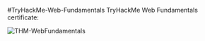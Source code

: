 #TryHackMe-Web-Fundamentals
TryHackMe Web Fundamentals certificate:






![THM-WebFundamentals](https://github.com/user-attachments/assets/b9b9ffe7-5f22-4ada-890c-e720c78b1338)
